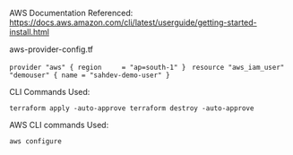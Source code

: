 AWS Documentation Referenced:
https://docs.aws.amazon.com/cli/latest/userguide/getting-started-install.html

aws-provider-config.tf

`provider "aws" {
  region     = "ap=south-1"
}
`
`resource "aws_iam_user" "demouser" {
    name = "sahdev-demo-user"
}`

CLI Commands Used:

`terraform apply -auto-approve
terraform destroy -auto-approve`

AWS CLI commands Used:

`aws configure`